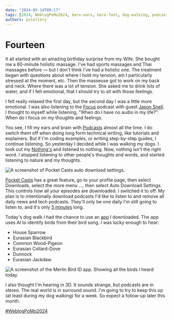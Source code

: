 ```yaml
---
date: "2024-05-14T09:17"
tags: [2024, WeblogPoMo2024, bare-ears, bare-foot, dog-walking, podcasts, birding]
authors: pstollery
---
```

# Fourteen
<!-- truncate -->

It all started with an amazing birthday surprise from my Wife. She bought me a 60-minute holistic massage. I've had sports massages and Thai massages before — but I don't think I've had a holistic one. The treatment began with questions about where I hold my tension, am I particularly stressed at the moment, etc. Then the masseuse got to work on my back and neck. Where there was a lot of tension. She asked me to drink lots of water, and if I felt emotional, that I should try to sit with those feelings.

I felt really relaxed the first day, but the second day I was a little more emotional. I was also listening to the [Focus](https://www.relay.fm/focused) podcast with guest [Jason Snell](https://zeppelin.flights/@jsnell). I thought to myself while listening, "When do I have no audio in my life?". When do I focus on my thoughts and feelings. 

You see, I fill my ears and brain with [Podcasts](https://now.stollerys.co.uk/) almost all the time. I do switch them off when doing long form technical writing, like tutorials and explainers. But if I'm coding examples, or writing step-by-step guides, I continue listening. So yesterday I decided while I was walking my dogs. I took out my [Nothing's](https://nothing.tech/products/ear-2) and listened to nothing. Now, nothing isn't the right word. I stopped listening to other people's thoughts and words, and started listening to nature and my thoughts.

![A screenshot of Pocket Casts auto download settings. ](https://cdn.some.pics/phils/66433abea1c6d.png)

[Pocket Casts](https://pocketcasts.com/) has a great feature, go to your profile page, then select Downloads, select the more menu …, then select Auto Download Settings. This controls how all your episodes are downloaded. I switched it to off. My plan is to intentionally download podcasts I'd like to listen to and remove all daily news and tech podcasts. They'll only be one daily I'm still going to listen to, and it's only [5 minutes](https://daily.lexfriedman.com/) long.

Today's dog walk I had the chance to use an [app](https://apps.apple.com/us/app/merlin-bird-id-by-cornell-lab/id773457673) I downloaded. The app uses AI to identify birds from their bird song. I was lucky enough to hear:

- House Sparrow
- Eurasian Blackbird
- Common Wood-Pigeon
- Eurasian Collard-Dove
- Dunnock
- Eurasian Jackdaw

![A screenshot of the Merlin Bird ID app. Showing all the birds I heard today. ](https://cdn.some.pics/phils/66433f131f3c4.png)

I also thought I'm hearing in 3D. It sounds strange, but podcasts are in stereo. The real world is in surround sound. I'm going to try to keep this up (at least during my dog walking) for a week. So expect a follow-up later this month. 

[#WeblogPoMo2024](https://weblog.anniegreens.lol/weblog-posting-month-2024)